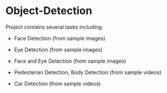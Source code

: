 # Object-Detection
Project contains several tasks including:

- Face Detection (from sample images)

- Eye Detection (from sample images)

- Face and Eye Detection (from sample images)

- Pedesterian Detection, Body Detection (from sample videos)

- Car Detection (from sample videos)


